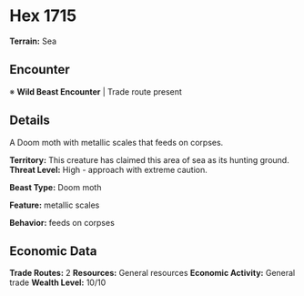 # Hex 1715

**Terrain:** Sea

## Encounter
※ **Wild Beast Encounter** | Trade route present

## Details
A Doom moth with metallic scales that feeds on corpses.

**Territory:** This creature has claimed this area of sea as its hunting ground.
**Threat Level:** High - approach with extreme caution.

**Beast Type:** Doom moth

**Feature:** metallic scales

**Behavior:** feeds on corpses

## Economic Data
**Trade Routes:** 2
**Resources:** General resources
**Economic Activity:** General trade
**Wealth Level:** 10/10
